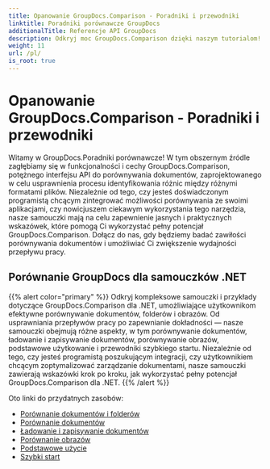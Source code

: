 ```yaml
---
title: Opanowanie GroupDocs.Comparison - Poradniki i przewodniki
linktitle: Poradniki porównawcze GroupDocs
additionalTitle: Referencje API GroupDocs
description: Odkryj moc GroupDocs.Comparison dzięki naszym tutorialom! Dowiedz się, jak integrować i wykorzystywać ten interfejs API do wydajnego porównywania dokumentów.
weight: 11
url: /pl/
is_root: true
---
```


# Opanowanie GroupDocs.Comparison - Poradniki i przewodniki


Witamy w GroupDocs.Poradniki porównawcze! W tym obszernym źródle zagłębiamy się w funkcjonalności i cechy GroupDocs.Comparison, potężnego interfejsu API do porównywania dokumentów, zaprojektowanego w celu usprawnienia procesu identyfikowania różnic między różnymi formatami plików. Niezależnie od tego, czy jesteś doświadczonym programistą chcącym zintegrować możliwości porównywania ze swoimi aplikacjami, czy nowicjuszem ciekawym wykorzystania tego narzędzia, nasze samouczki mają na celu zapewnienie jasnych i praktycznych wskazówek, które pomogą Ci wykorzystać pełny potencjał GroupDocs.Comparison. Dołącz do nas, gdy będziemy badać zawiłości porównywania dokumentów i umożliwiać Ci zwiększenie wydajności przepływu pracy.

## Porównanie GroupDocs dla samouczków .NET
{{% alert color="primary" %}}
Odkryj kompleksowe samouczki i przykłady dotyczące GroupDocs.Comparison dla .NET, umożliwiające użytkownikom efektywne porównywanie dokumentów, folderów i obrazów. Od usprawniania przepływów pracy po zapewnianie dokładności — nasze samouczki obejmują różne aspekty, w tym porównywanie dokumentów, ładowanie i zapisywanie dokumentów, porównywanie obrazów, podstawowe użytkowanie i przewodniki szybkiego startu. Niezależnie od tego, czy jesteś programistą poszukującym integracji, czy użytkownikiem chcącym zoptymalizować zarządzanie dokumentami, nasze samouczki zawierają wskazówki krok po kroku, jak wykorzystać pełny potencjał GroupDocs.Comparison dla .NET.
{{% /alert %}}

Oto linki do przydatnych zasobów:
 
- [Porównanie dokumentów i folderów](./net/documents-and-folder-comparison/)
- [Porównanie dokumentów](./net/document-comparison/)
- [Ładowanie i zapisywanie dokumentów](./net/loading-and-saving-documents/)
- [Porównanie obrazów](./net/image-comparison/)
- [Podstawowe użycie](./net/basic-usage/)
- [Szybki start](./net/quick-start/)

